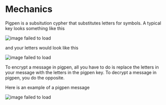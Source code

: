 # Mechanics

Pigpen is a subsitution cypher that substitutes letters for symbols. A typical key looks something like this

![image failed to load](https://www.google.com/url?sa=i&url=https%3A%2F%2Fcrypto.interactive-maths.com%2Fpigpen-cipher.html&psig=AOvVaw2E8gLiZ_b2wwocc2t3UGpj&ust=1637333705846000&source=images&cd=vfe&ved=0CAgQjRxqFwoTCJCYvMmVovQCFQAAAAAdAAAAABAD)

and your letters would look like this

![image failed to load](https://www.google.com/url?sa=i&url=https%3A%2F%2Fwww.pinterest.com%2Fpin%2F604467581210957499%2F&psig=AOvVaw2E8gLiZ_b2wwocc2t3UGpj&ust=1637333705846000&source=images&cd=vfe&ved=0CAgQjRxqFwoTCJCYvMmVovQCFQAAAAAdAAAAABAJ)

To encrypt a message in pigpen, all you have to do is replace the letters in your message with the letters in the pigpen key. To decrypt a message in pigpen, you do the opposite.

Here is an example of a pigpen message

![image failed to load](https://en.wikipedia.org/wiki/File:A-pigpen-message.svg)
